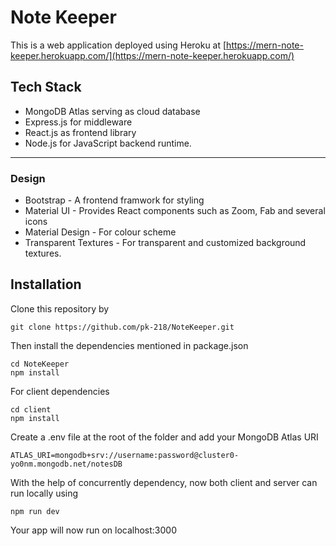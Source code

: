 # Note Keeper

This is a web application deployed using Heroku at [https://mern-note-keeper.herokuapp.com/](https://mern-note-keeper.herokuapp.com/)

## Tech Stack

- MongoDB Atlas serving as cloud database
- Express.js for middleware
- React.js as frontend library
- Node.js for JavaScript backend runtime.

---

### Design

- Bootstrap - A frontend framwork for styling
- Material UI - Provides React components such as Zoom, Fab and several icons
- Material Design - For colour scheme
- Transparent Textures - For transparent and customized background textures.

## Installation

Clone this repository by

```
git clone https://github.com/pk-218/NoteKeeper.git
```

Then install the dependencies mentioned in package.json

```
cd NoteKeeper
npm install
```

For client dependencies

```
cd client
npm install
```

Create a .env file at the root of the folder and add your MongoDB Atlas URI

```
ATLAS_URI=mongodb+srv://username:password@cluster0-yo0nm.mongodb.net/notesDB
```

With the help of concurrently dependency, now both client and server can run locally using

```
npm run dev
```

Your app will now run on localhost:3000
